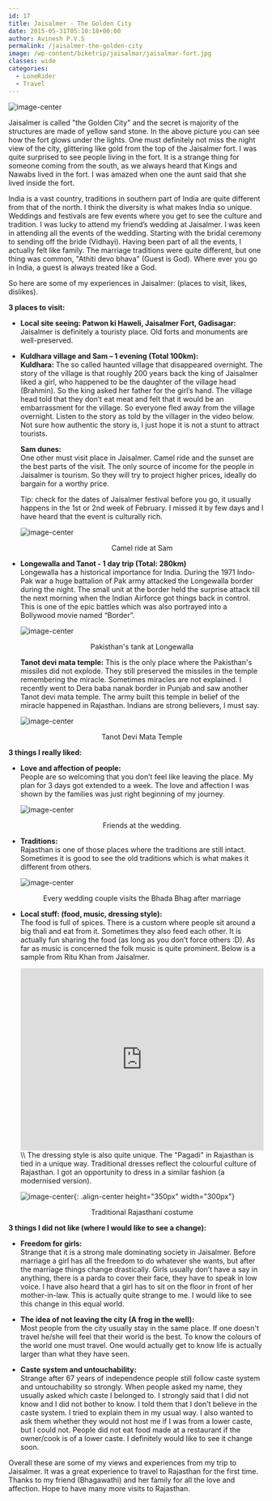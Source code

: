```yaml
---
id: 17
title: Jaisalmer - The Golden City
date: 2015-05-31T05:10:18+00:00
author: Avinesh P.V.S
permalink: /jaisalmer-the-golden-city
image: /wp-content/biketrip/jaisalmar/jaisalmar-fort.jpg
classes: wide
categories:
  - LoneRider
  - Travel
---
```


![image-center](/wp-content/biketrip/jaisalmar/jaisalmar-fort.jpg)

Jaisalmer is called "the Golden City" and the secret is majority of the structures are made of yellow sand stone. 
In the above picture you can see how the fort glows under the lights. 
One must definitely not miss the night view of the city, glittering like gold from the top of the Jaisalmer fort. 
I was quite surprised to see people living in the fort. It is a strange thing for someone coming from the south, as we always heard that Kings and Nawabs lived in the fort. 
I was amazed when one the aunt said that she lived inside the fort.

India is a vast country, traditions in southern part of India are quite different from that of the north. 
I think the diversity is what makes India so unique. 
Weddings and festivals are few events where you get to see the culture and tradition. 
I was lucky to attend my friend’s wedding at Jaisalmer. 
I was keen in attending all the events of the wedding. 
Starting with the bridal ceremony to sending off the bride (Vidhayi). 
Having been part of all the events, I actually felt like family. 
The marriage traditions were quite different, but one thing was common, "Athiti devo bhava" (Guest is God). 
Where ever you go in India, a guest is always treated like a God.

So here are some of my experiences in Jaisalmer: (places to visit, likes, dislikes). 

**3 places to visit:**

  * **Local site seeing: Patwon ki Haweli, Jaisalmer Fort, Gadisagar:**  
    Jaisalmer is definitely a touristy place. Old forts and monuments are well-preserved. 
  * **Kuldhara village and Sam &#8211; 1 evening (Total 100km):**  
    **Kuldhara:** The so called haunted village that disappeared overnight. The story of the village is that roughly 200 years back the king of Jaisalmer liked a girl, who happened to be the daughter of the village head (Brahmin). So the king asked her father for the girl’s hand. The village head told that they don&#8217;t eat meat and felt that it would be an embarrassment for the village. So everyone fled away from the village overnight. Listen to the story as told by the villager in the video below. Not sure how authentic the story is, I just hope it is not a stunt to attract tourists.  

    **Sam dunes:**  
    One other must visit place in Jaisalmer. Camel ride and the sunset are the best parts of the visit. The only source of income for the people in Jaisalmer is tourism. So they will try to project higher prices, ideally do bargain for a worthy price.
    
    Tip: check for the dates of Jaisalmer festival before you go, it usually happens in the 1st or 2nd week of February. I missed it by few days and I have heard that the event is culturally rich.
    
    ![image-center](/wp-content/biketrip/jaisalmar/jaisalmer-camel.jpg)
    <p align="center">
        Camel ride at Sam
    </p>

  * **Longewalla and Tanot -  1 day trip (Total: 280km)**  
    Longewalla has a historical importance for India. 
    During the 1971 Indo-Pak war a huge battalion of Pak army attacked the Longewalla border during the night. 
    The small unit at the border held the surprise attack till the next morning when the Indian Airforce got things back in control. 
    This is one of the epic battles which was also portrayed into a Bollywood movie named “Border”.
      
    ![image-center](/wp-content/biketrip/jaisalmar/jaisalmar-war.jpg)
      
    <p align="center">
      Pakisthan's tank at Longewalla
    </p>
    
    **Tanot devi mata temple:** This is the only place where the Pakisthan's missiles did not explode.
    They still preserved the missiles in the temple remembering the miracle. 
    Sometimes miracles are not explained. 
    I recently went to Dera baba nanak border in Punjab and saw another Tanot devi mata temple. 
    The army built this temple in belief of the miracle happened in Rajasthan. 
    Indians are strong believers, I must say.
 
    ![image-center](/wp-content/biketrip/jaisalmar/jaisalmar-temple.jpg)
      
    <p align="center">
     Tanot Devi Mata Temple
    </p>
    
**3 things I really liked:**
  * **Love and affection of people:**  
    People are so welcoming that you don’t feel like leaving the place.
    My plan for 3 days got extended to a week. 
    The love and affection I was shown by the families was just right beginning of my journey.
  
    ![image-center](/wp-content/biketrip/jaisalmar/jaisalmar-station.jpg)
    
    <p align="center">
     Friends at the wedding.
    </p>
    
  * **Traditions:**  
    Rajasthan is one of those places where the traditions are still intact. 
    Sometimes it is good to see the old traditions which is what makes it different from others. 
    
    ![image-center](/wp-content/biketrip/jaisalmar/jaisalmar-marriage.jpg)
    
    <p align="center">
    Every wedding couple visits the Bhada Bhag after marriage
    </p>
    
  * **Local stuff: (food, music, dressing style):**  
    The food is full of spices. There is a custom where people sit around a big thali and eat from it. 
    Sometimes they also feed each other. 
    It is actually fun sharing the food (as long as you don’t force others :D).
    As far as music is concerned the folk music is quite prominent. 
    Below is a sample from Ritu Khan from Jaisalmer.  
    
    <iframe width="480" height="360" src="https://www.youtube.com/embed/M9xS1j0Su9A" frameborder="0" allowfullscreen> </iframe>
    \\
    The dressing style is also quite unique. The "Pagadi" in Rajasthan is tied in a unique way. 
    Traditional dresses reflect the colourful culture of Rajasthan. 
    I got an opportunity to dress in a similar fashion (a modernised version). 
    
    ![image-center](/wp-content/biketrip/jaisalmar/jaisalmar-traditional.jpg){: .align-center height="350px" width="300px"}

    <p align="center">
        Traditional Rajasthani costume
    </p>
    
**3 things I did not like (where I would like to see a change):**
  * **Freedom for girls:**  
    Strange that it is a strong male dominating society in Jaisalmer. 
    Before marriage a girl has all the freedom to do whatever she wants, but after the marriage things change drastically. 
    Girls usually don’t have a say in anything, there is a parda to cover their face, they have to speak in low voice. 
    I have also heard that a girl has to sit on the floor in front of her mother-in-law.
    This is actually quite strange to me. 
    I would like to see this change in this equal world.
  
  * **The idea of not leaving the city (A frog in the well):**  
    Most people from the city usually stay in the same place. 
    If one doesn't travel he/she will feel that their world is the best.
    To know the colours of the world one must travel. 
    One would actually get to know life is actually larger than what they have seen.
  
  * **Caste system and untouchability:**  
     Strange after 67 years of independence people still follow caste system and untouchability so strongly. 
     When people asked my name, they usually asked which caste I belonged to. 
     I strongly said that I did not know and I did not bother to know. 
     I told them that I don’t believe in the caste system. 
     I tried to explain them in my usual way. 
     I also wanted to ask them whether they would not host me if I was from a lower caste, but I could not. 
     People did not eat food made at a restaurant if the owner/cook is of a lower caste. 
     I definitely would like to see it change soon.
    
Overall these are some of my views and experiences from my trip to Jaisalmer. 
It was a great experience to travel to Rajasthan for the first time. 
Thanks to my friend (Bhagawathi) and her family for all the love and affection. 
Hope to have many more visits to Rajasthan.